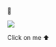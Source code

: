 👋

[<img src="https://user-images.githubusercontent.com/96829831/177305644-abc1ed51-a0af-49cd-a2cb-8198c5318101.png">](https://www.bacqueyrisses.dev)

Click on me ⬆️

